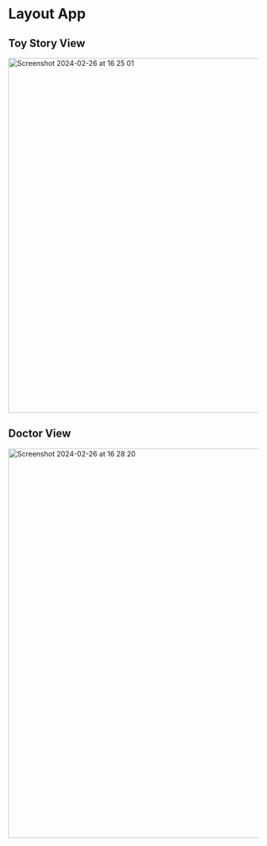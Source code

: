 # Layout App

## Toy Story View

<img width="714" alt="Screenshot 2024-02-26 at 16 25 01" src="https://github.com/PepeMP23/JMu-etonLayoutApp/assets/80652947/d932ef20-4a0e-4b72-849d-b3dcb9404dd9">

## Doctor View

<img width="784" alt="Screenshot 2024-02-26 at 16 28 20" src="https://github.com/PepeMP23/JMu-etonLayoutApp/assets/80652947/887fe6ba-7ae7-4f56-9d57-1afe83fc2df4">
